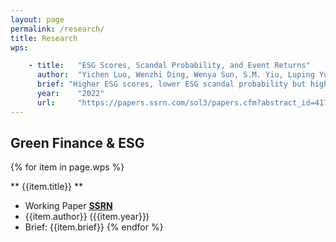 ```yaml
---
layout: page
permalink: /research/
title: Research
wps:

    - title:   "ESG Scores, Scandal Probability, and Event Returns"
      author:  "Yichen Luo, Wenzhi Ding, Wenya Sun, S.M. Yiu, Luping Yu"
      brief: "Higher ESG scores, lower ESG scandal probability but higher loss given scandal happened. Firm has optimal ESG investment level based on theoretical prediction."
      year:    "2022"
      url:     "https://papers.ssrn.com/sol3/papers.cfm?abstract_id=4172587"
---
```


## Green Finance & ESG

{% for item in page.wps %}
<!-- [**{{item.title}}**]({% if item.internal %}{{item.url | prepend: site.baseurl}}
{% else %}{{item.url}}{% endif %}){:target="_blank"} -->
** {{item.title}} **
- Working Paper [**SSRN**]({{item.url}})
- {{item.author}} ({{item.year}})
- Brief: {{item.brief}}
{% endfor %}